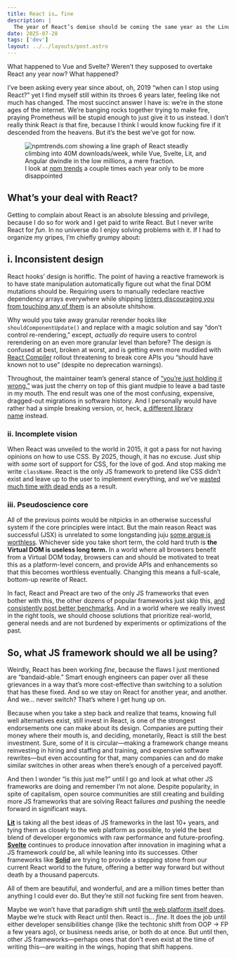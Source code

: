 ```yaml
---
title: React is… fine
description: |
  The year of React’s demise should be coming the same year as the Linux Desktop.
date: 2025-07-28
tags: ['dev']
layout: ../../layouts/post.astro
---
```


What happened to Vue and Svelte? Weren’t they supposed to overtake React any year now? What happened?

I’ve been asking every year since about, oh, 2019 “when can I stop using React?” yet I find myself still within its throes 6 years later, feeling like not much has changed. The most succinct answer I have is: we’re in the stone ages of the internet. We’re banging rocks together trying to make fire, praying Prometheus will be stupid enough to just give it to us instead. I don’t really think React _is_ that fire, because I think I would know fucking fire if it descended from the heavens. But it’s the best we’ve got for now.

<figure>
  <img src="/assets/posts/so-are-frontend-frameworks-solved-yet/npm-trends-react.png" alt="npmtrends.com showing a line graph of React steadly climbing into 40M downloads/week, while Vue, Svelte, Lit, and Angular dwindle in the low millions, a mere fraction." />
  <figcaption>I look at <a href="https://npmtrends.com" target="_blank">npm trends</a> a couple times each year only to be more disappointed</figcaption>
</figure>

## What’s your deal with React?

Getting to complain about React is an absolute blessing and privilege, because I do so for work and I get paid to write React. But I never write React for _fun_. In no universe do I enjoy solving problems with it. If I had to organize my gripes, I’m chiefly grumpy about:

## i. Inconsistent design

React hooks’ design is horiffic. The point of having a reactive framework is to have state manipulation automatically figure out what the final DOM mutations should be. Requiring users to manually redeclare reactive dependency arrays everywhere while shipping [linters discouraging you from touching any of them](https://www.npmjs.com/package/eslint-plugin-react-hooks) is an absolute shitshow.

Why would you take away granular rerender hooks like `shouldComponentUpdate()` and replace with a magic solution and say “don’t control re-rendering,” except, _actually do_ require users to control rerendering on an even more granular level than before? The design is confused at best, broken at worst, and is getting even more muddied with [React Compiler](https://react.dev/learn/react-compiler/introduction) rollout threatening to break core APIs you “should have known not to use” (despite no deprecation warnings).

Throughout, the maintainer team’s general stance of [“you’re just holding it wrong,”](https://react.dev/learn/you-might-not-need-an-effect) was just the cherry on top of this giant mudpie to leave a bad taste in my mouth. The end result was one of the most confusing, expensive, dragged-out migrations in software history. And I personally would have rather had a simple breaking version, or, heck, [a different library name](https://v17.angular.io/guide/upgrade) instead.

### ii. Incomplete vision

When React was unveiled to the world in 2015, it got a pass for not having opinions on how to use CSS. By 2025, though, it has no excuse. Just ship with _some_ sort of support for CSS, for the love of god. And stop making me write `className`. React is the only JS framework to pretend like CSS didn’t exist and leave up to the user to implement everything, and we’ve [wasted much time with dead ends](https://dev.to/srmagura/why-were-breaking-up-wiht-css-in-js-4g9b) as a result.

### iii. Pseudoscience core

All of the previous points would be nitpicks in an otherwise successful system if the core principles were intact. But the main reason React was successful (JSX) is unrelated to some longstanding juju [some argue is worthless](https://svelte.dev/blog/virtual-dom-is-pure-overhead). Whichever side you take short term, the cold hard truth is **the Virtual DOM is useless long term.** In a world where all browsers benefit from a Virtual DOM today, browsers can and should be motivated to treat this as a platform-level concern, and provide APIs and enhancements so that this becomes worthless eventually. Changing this means a full-scale, bottom-up rewrite of React.

In fact, React and Preact are two of the only JS frameworks that even bother with this, the other dozens of popular frameworks just skip this, [and consistently post better benchmarks](https://github.com/krausest/js-framework-benchmark). And in a world where we really invest in the right tools, we should choose solutions that prioritize real-world, general needs and are not burdened by experiments or optimizations of the past.

## So, what JS framework should we all be using?

Weirdly, React has been working _fine_, because the flaws I just mentioned are “bandaid-able.” Smart enough engineers can paper over all these grievances in a way that’s more cost-effective than switching to a solution that has these fixed. And so we stay on React for another year, and another. And we… never switch? That’s where I get hung up on.

Because when you take a step back and realize that teams, knowing full well alternatives exist, still invest in React, is one of the strongest endorsements one can make about its design. Companies are putting their money where their mouth is, and deciding, monetarily, React is still the best investment. Sure, some of it is circular—making a framework change means reinvesting in hiring and staffing and training, and expensive software rewrites—but even accounting for that, many companies can and do make similar switches in other areas when there’s enough of a perceived payoff.

And then I wonder “is this just me?” until I go and look at what other JS frameworks are doing and remember I’m not alone. Despite popularity, in spite of capitalism, open source communities are still creating and building more JS frameworks that are solving React failures _and_ pushing the needle forward in significant ways.

[**Lit**](https://lit.dev/) is taking all the best ideas of JS frameworks in the last 10+ years, and tying them as closely to the web platform as possible, to yield the best blend of developer ergonomics with raw performance and future-proofing. [**Svelte**](https://svelte.dev) continues to produce innovation after innovation in imagining what a JS framework _could_ be, all while leaning into its successes. Other frameworks like [**Solid**](https://www.solidjs.com/) are trying to provide a stepping stone from our current React world to the future, offering a better way forward but without death by a thousand papercuts.

All of them are beautiful, and wonderful, and are a million times better than anything I could ever do. But they’re still not fucking fire sent from heaven.

Maybe we won’t have that paradigm shift until [the web platform itself does](/blog/did-we-fuck-up-the-internet-pt-1). Maybe we’re stuck with React until then. React is… *fine*. It does the job until either developer sensibilities change (like the techtonic shift from OOP → FP a few years ago), or business needs arise, or both do at once. But until then, other JS frameworks—perhaps ones that don’t even exist at the time of writing this—are waiting in the wings, hoping that shift happens.
